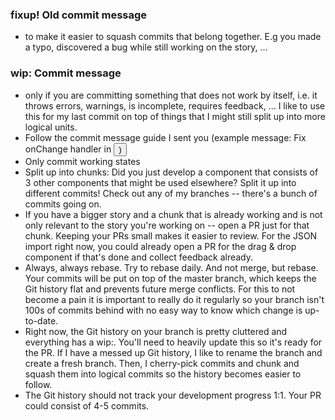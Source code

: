 ### fixup! Old commit message
- to make it easier to squash commits that belong together. E.g you made a typo, discovered a bug while still working on the story, ...
### wip: Commit message
- only if you are committing something that does not work by itself, i.e. it throws errors, warnings, is incomplete, requires feedback, ... I like to use this for my last commit on top of things that I might still split up into more logical units.
- Follow the commit message guide I sent you (example message: Fix onChange handler in <Button />)
- Only commit working states
- Split up into chunks: Did you just develop a component that consists of 3 other components that might be used elsewhere? Split it up into different commits! Check out any of my branches -- there's a bunch of commits going on.
- If you have a bigger story and a chunk that is already working and is not only relevant to the story you're working on -- open a PR just for that chunk. Keeping your PRs small makes it easier to review. For the JSON import right now, you could already open a PR for the drag & drop component if that's done and collect feedback already.
- Always, always rebase. Try to rebase daily. And not merge, but rebase. Your commits will be put on top of the master branch, which keeps the Git history flat and prevents future merge conflicts. For this to not become a pain it is important to really do it regularly so your branch isn't 100s of commits behind with no easy way to know which change is up-to-date.
- Right now, the Git history on your branch is pretty cluttered and everything has a wip:. You'll need to heavily update this so it's ready for the PR. If I have a messed up Git history, I like to rename the branch and create a fresh branch. Then, I cherry-pick commits and chunk and squash them into logical commits so the history becomes easier to follow.
- The Git history should not track your development progress 1:1. Your PR could consist of 4-5 commits.